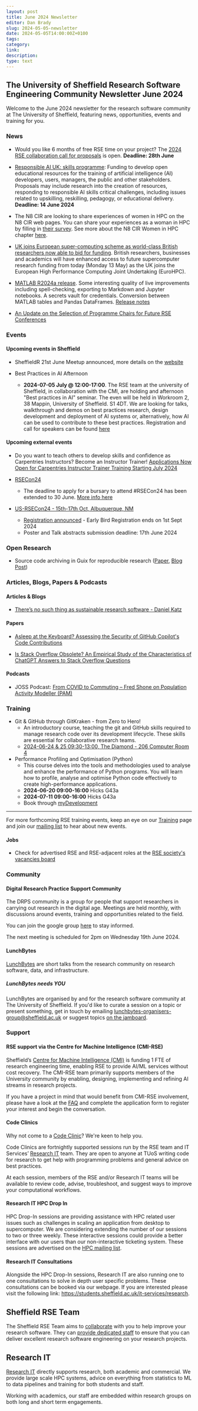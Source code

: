 ```yaml
---
layout: post
title: June 2024 Newsletter
editor: Dan Brady
slug: 2024-05-05-newsletter
date: 2024-05-05T14:00:00Z+0100
tags:
category:
link:
description:
type: text
---
```


## The University of Sheffield Research Software Engineering Community Newsletter June 2024

Welcome to the June 2024 newsletter for the research software community at The University of Sheffield, featuring
news, opportunities, events and training for you.


### News

- Would you like 6 months of free RSE time on your project? The [2024 RSE collaboration call for proposals](https://rse.shef.ac.uk/collaboration/RSEtime_call2024/) is open. __Deadline: 28th June__

- [Responsible AI UK: skills programme](https://www.ukri.org/opportunity/responsible-ai-uk-skills-programme/): Funding to develop open educational resources for the training of artificial intelligence (AI) developers, users, managers, the public and other stakeholders. Proposals may include research into the creation of resources, responding to responsible AI skills critical challenges, including issues related to upskilling, reskilling, pedagogy, or educational delivery. __Deadline: 14 June 2024__

- The N8 CIR are looking to share experiences of women in HPC on the N8 CIR web pages. You can share your experiences as a woman in HPC by filling in [their survey](https://www.qualtrics.manchester.ac.uk/jfe/form/SV_8wBj4w0UueMYrS6). See more about the N8 CIR Women in HPC chapter [here](https://n8cir.org.uk/women-hpc/).

- [UK joins European super-computing scheme as world-class British researchers now able to bid for funding](https://www.gov.uk/government/news/uk-joins-european-super-computing-scheme-as-world-class-british-researchers-now-able-to-bid-for-funding). British researchers, businesses and academics will have enhanced access to future supercomputer research funding from today (Monday 13 May) as the UK joins the European High Performance Computing Joint Undertaking (EuroHPC).

- [MATLAB R2024a release](https://uk.mathworks.com/company/newsroom/mathworks-announces-release-2024a-of-matlab-and-simulink.html). Some interesting quality of live improvements including spell-checking, exporting to Markdown and Jupyter notebooks. A secrets vault for credentials. Conversion between MATLAB tables and Pandas DataFrames. [Release notes](https://uk.mathworks.com/help/matlab/release-notes.html)

- [An Update on the Selection of Programme Chairs for Future RSE Conferences](https://society-rse.org/an-update-on-the-selection-of-programme-chairs-for-future-rse-conferences/)

### Events

#### Upcoming events in Sheffield

<!-- List in chronological order -->

- SheffieldR 21st June Meetup announced, more details on the [website](https://sheffieldr.github.io/posts/2024-06-21-june-meetup/)

- Best Practices in AI Afternoon
  - **2024-07-05 July @ 12:00-17:00**. The RSE team at the university of Sheffield, in collaboration with the CMI, are holding and afternoon "Best practices in AI" seminar.
     The even will be held in Workroom 2, 38 Mappin, University of Sheffield. S1 4DT. 
     We are looking for talks, walkthrough and demos on best practices research, design development and deployment of AI systems or,
     alternatively, how AI can be used to contribute to these best practices. Registration and call for speakers can
     be found [here](https://rse.shef.ac.uk/events/seminar-2024-07-05-best-practices-in-ai-afternoon.html)

#### Upcoming external events

<!-- List in chronological order -->
- Do you want to teach others to develop skills and confidence as Carpentries Instructors? Become an Instructor Trainer! [Applications Now Open for Carpentries Instructor Trainer Training Starting July 2024](https://carpentries.org/blog/2024/05/trainer-training-application-open/)

- [RSECon24](https://rsecon24.society-rse.org/)
  - The deadline to apply for a bursary to attend #RSECon24 has been extended to 30 June. [More info here](https://rsecon24.society-rse.org/calls/bursary/)

- [US-RSECon24 - 15th-17th Oct, Albuquerque, NM](https://us-rse.org/usrse24/)
  - [Registration announced](https://us-rse.org/usrse24/attend/register/) - Early Bird Registration ends on 1st Sept 2024
  - Poster and Talk abstracts submission deadline: 17th June 2024

### Open Research

- Source code archiving in Guix for reproducible research ([Paper](https://hal.science/hal-04586520v1), [Blog Post](https://guix.gnu.org/en/blog/2024/source-code-archiving-in-guix-new-publication/))

### Articles, Blogs, Papers & Podcasts

#### Articles & Blogs

- [There’s no such thing as sustainable research software - Daniel Katz](https://danielskatzblog.wordpress.com/2024/05/13/no-sustainable-research-software/)

#### Papers

- [Asleep at the Keyboard? Assessing the Security of GitHub Copilot's Code Contributions](https://arxiv.org/abs/2108.09293)

- [Is Stack Overflow Obsolete? An Empirical Study of the Characteristics of ChatGPT Answers to Stack Overflow Questions](https://dl.acm.org/doi/10.1145/3613904.3642596)

#### Podcasts

- JOSS Podcast: [From COVID to Commuting – Fred Shone on Population Activity Modeller (PAM)](https://www.youtube.com/watch?v=s_ao005uNGA)

### Training

- Git & GitHub through GitKraken - from Zero to Hero!
  - An introductory course, teaching the git and GitHub skills required to manage research code over its development
    lifecycle. These skills are essential for collaborative research teams.
  - [2024-06-24 & 25 09:30-13:00, The Diamond - 206 Computer Room
    4](https://rse.shef.ac.uk/training/workshop/2024-06-24-git-zero-hero)
- Performance Profiling and Optimisation (Python)
  - This course delves into the tools and methodologies used to analyse and enhance the performance of Python
    programs. You will learn how to profile, analyse and optimise Python code effectively to create high-performance
    applications.
  - **2024-06-20 09:00-16:00** Hicks G43a
  - **2024-07-11 09:00-16:00** Hicks G43a
  - Book through
    [myDevelopment](https://mydevelopment.csod.com/ui/lms-learning-details/app/event/fe34df6f-ab5f-49cf-b794-88aba03b3803)

---

For more forthcoming RSE training events, keep an eye on our
[Training](https://rse.shef.ac.uk/training/) page and join our [mailing
list](https://groups.google.com/a/sheffield.ac.uk/g/rse-group) to hear about new events.

<!-- #### External Training -->

<!--#### Research IT Training-->

<!--Research IT courses have adopted a hybrid approach. The team will be providing their courses both online and in -->
<!--person for the first time since March 2020. The team provides a place for beginners or advanced users to expand -->
<!--their knowledge of HPC and different programming languages. The courses are part of the Doctoral Development -->
<!--Programme. For more information please visit our training registration web page (via VPN): -->
<!--[crs.shef.ac.uk](https://crs.shef.ac.uk).-->

<!--If a course is "sold out" please join the wait list by signing up - we regularly email people to encourage those -->
<!--that can no longer attend to cancel. Those on the wait list get early notification when the courses are run -->
<!--again.-->

<!-- ### Opportunities -->

<!-- - [Description](https://www.elsewhere.ac.uk/): -->
<!--   - More Details (optional) -->

#### Jobs

- Check for advertised RSE and RSE-adjacent roles at the [RSE society's vacancies board](https://society-rse.org/careers/vacancies/)


### Community

#### Digital Research Practice Support Community

The DRPS community is a group for people that support researchers in carrying out research in the digital age. Meetings
are held monthly, with discussions around events, training and opportunities related to the field.

You can join the google group
[here](https://groups.google.com/u/1/a/sheffield.ac.uk/g/digital-research-practice-support-community-group/about) to
stay informed.

The next meeting is scheduled for 2pm on Wednesday 19th June 2024.

#### LunchBytes

[LunchBytes](https://rse.shef.ac.uk/community/lunch-bytes/) are short talks from the research community on research
software, data, and infrastructure.

##### LunchBytes needs YOU

LunchBytes are organised by and for the research software community at The University of Sheffield. If you'd like to
curate a session on a topic or present something, get in touch by emailing
[lunchbytes-organisers-group@sheffield.ac.uk](mailto:lunchbytes-organisers-group@sheffield.ac.uk) or suggest topics
[on the jamboard](https://jamboard.google.com/d/1-51cRf0pwZl8O10CnLeJGAqKcnbww-QGaYjszFK-H38/).

### Support

#### RSE support via the Centre for Machine Intelligence (CMI-RSE)

Sheffield’s [Centre for Machine Intelligence (CMI)](https://www.sheffield.ac.uk/machine-intelligence) is funding 1 FTE
of research engineering time, enabling RSE to provide AI/ML services without cost recovery. The CMI-RSE team primarily
supports members of the University community by enabling, designing, implementing and refining AI streams in research
projects.

If you have a project in mind that would benefit from CMI-RSE involvement, please have a look at the
[FAQ](https://rse.shef.ac.uk/collaboration/cmi-rse/) and complete the application form to register your interest and
begin the conversation.

#### Code Clinics

Why not come to a [Code
Clinic](https://docs.google.com/forms/d/e/1FAIpQLScGXS55qjU0D0Zcz-KHOVcNTahcr3YC3H0OpoKBo3lWXWED5A/viewform)? We're keen
to help you.

Code Clinics are fortnightly supported sessions run by the RSE team and IT Services’ [Research
IT](https://www.sheffield.ac.uk/it-services/research) team. They are open to anyone at TUoS writing code for research to
get help with programming problems and general advice on best practices.

At each session, members of the RSE and/or Research IT teams will be available to review code, advise, troubleshoot, and
suggest ways to improve your computational workflows.

#### Research IT HPC Drop In

HPC Drop-In sessions are providing assistance with HPC related user issues such as challenges in scaling an application
from desktop to supercomputer. We are considering extending the number of our sessions to two or three weekly. These
interactive sessions could provide a better interface with our users than our non-interactive ticketing system. These
sessions are advertised on the [HPC mailing list](https://groups.google.com/u/1/a/sheffield.ac.uk/g/hpc).

#### Research IT Consultations

Alongside the HPC Drop-In sessions, Research IT are also running one to one consultations to solve in depth user
specific problems. These consultations can be booked via our webpage. If you are interested please visit the following
link: <https://students.sheffield.ac.uk/it-services/research>.

## Sheffield RSE Team

The Sheffield RSE Team aims to [collaborate](https://rse.shef.ac.uk/collaboration/) with you to help improve your
research software. They can [provide dedicated staff](https://rse.shef.ac.uk/collaboration/provision/) to ensure that
you can deliver excellent research software engineering on your research projects.

## Research IT

[Research IT](https://students.sheffield.ac.uk/it-services/research) directly supports research, both academic and
commercial.  We provide large scale HPC systems, advice on everything from statistics to ML to data pipelines and
training for both students and staff.

Working with academics, our staff are embedded within research groups on both long and short term engagements.
